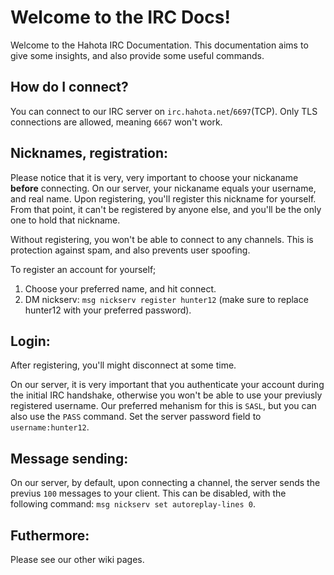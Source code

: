 # Welcome to the IRC Docs!

Welcome to the Hahota IRC Documentation. This documentation aims to give some insights, and also provide some useful commands.

## How do I connect?

You can connect to our IRC server on `irc.hahota.net`/`6697`(TCP). Only TLS connections are allowed, meaning `6667` won't work.

## Nicknames, registration:

Please notice that it is very, very important to choose your nickaname **before** connecting. On our server, your nickaname equals your username, and real name. Upon registering, you'll register this nickname for yourself. From that point, it can't be registered by anyone else, and you'll be the only one to hold that nickname.

Without registering, you won't be able to connect to any channels. This is protection against spam, and also prevents user spoofing.

To register an account for yourself;

1. Choose your preferred name, and hit connect.
2. DM nickserv: `msg nickserv register hunter12` (make sure to replace hunter12 with your preferred password).

## Login:

After registering, you'll might disconnect at some time. 

On our server, it is very important that you authenticate your account during the initial IRC handshake, otherwise you won't be able to use your previusly registered username. Our preferred mehanism for this is `SASL`, but you can also use the `PASS` command. Set the server password field to `username:hunter12`.

## Message sending:

On our server, by default, upon connecting a channel, the server sends the previus `100` messages to your client. This can be disabled, with the following command: `msg nickserv set autoreplay-lines 0`.

## Futhermore:

Please see our other wiki pages.